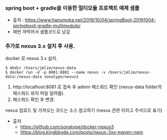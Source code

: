 
### spring boot + gradle을 이용한 멀티모듈 프로젝트 예제 샘플
 - 출처 : https://www.hanumoka.net/2019/10/04/springBoot-20191004-springboot-gradle-multimodule/
 - 매번 까먹어서 샘플코드로 남김
 
### 추가로 nexus 3.x 설치 후 사용.

docker 로 nexus 3.x 설치.
~~~
$ mkdir /Users/jmlim/nexus-data
$ docker run -d -p 8081:8081 --name nexus -v /Users/jmlim/nexus-data:/nexus-data sonatype/nexus3
~~~

1. http://localhost:8081 로 접속 후 admin 패스워드 확인 (nexus-data folder의 패스워드 위치 파일 알려줌).
2. 패스워드 확인 후 변경.

nexus 업로드 및 가져오는 코드는 소스 참고하기 (nexus 관련 이라고 주석으로 표기)

 - 출처
    - https://github.com/sonatype/docker-nexus3
    - https://blog.kingbbode.com/posts/nexus-3xx-maven-npm